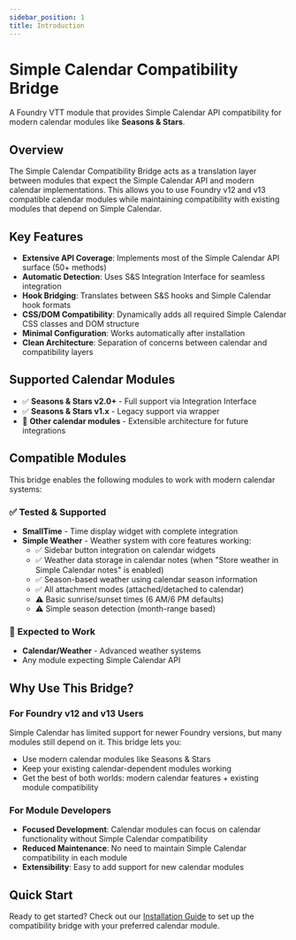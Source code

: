 ```yaml
---
sidebar_position: 1
title: Introduction
---
```


# Simple Calendar Compatibility Bridge

A Foundry VTT module that provides Simple Calendar API compatibility for modern calendar modules like **Seasons & Stars**.

## Overview

The Simple Calendar Compatibility Bridge acts as a translation layer between modules that expect the Simple Calendar API and modern calendar implementations. This allows you to use Foundry v12 and v13 compatible calendar modules while maintaining compatibility with existing modules that depend on Simple Calendar.

## Key Features

- **Extensive API Coverage**: Implements most of the Simple Calendar API surface (50+ methods)
- **Automatic Detection**: Uses S&S Integration Interface for seamless integration
- **Hook Bridging**: Translates between S&S hooks and Simple Calendar hook formats
- **CSS/DOM Compatibility**: Dynamically adds all required Simple Calendar CSS classes and DOM structure
- **Minimal Configuration**: Works automatically after installation
- **Clean Architecture**: Separation of concerns between calendar and compatibility layers

## Supported Calendar Modules

- ✅ **Seasons & Stars v2.0+** - Full support via Integration Interface
- ✅ **Seasons & Stars v1.x** - Legacy support via wrapper
- 🔄 **Other calendar modules** - Extensible architecture for future integrations

## Compatible Modules

This bridge enables the following modules to work with modern calendar systems:

### ✅ **Tested & Supported**
- **SmallTime** - Time display widget with complete integration
- **Simple Weather** - Weather system with core features working:
  - ✅ Sidebar button integration on calendar widgets
  - ✅ Weather data storage in calendar notes (when "Store weather in Simple Calendar notes" is enabled)
  - ✅ Season-based weather using calendar season information
  - ✅ All attachment modes (attached/detached to calendar)
  - ⚠️ Basic sunrise/sunset times (6 AM/6 PM defaults)
  - ⚠️ Simple season detection (month-range based)

### 🔄 **Expected to Work**
- **Calendar/Weather** - Advanced weather systems
- Any module expecting Simple Calendar API

## Why Use This Bridge?

### For Foundry v12 and v13 Users

Simple Calendar has limited support for newer Foundry versions, but many modules still depend on it. This bridge lets you:

- Use modern calendar modules like Seasons & Stars
- Keep your existing calendar-dependent modules working
- Get the best of both worlds: modern calendar features + existing module compatibility

### For Module Developers

- **Focused Development**: Calendar modules can focus on calendar functionality without Simple Calendar compatibility
- **Reduced Maintenance**: No need to maintain Simple Calendar compatibility in each module
- **Extensibility**: Easy to add support for new calendar modules

## Quick Start

Ready to get started? Check out our [Installation Guide](installation.md) to set up the compatibility bridge with your preferred calendar module.